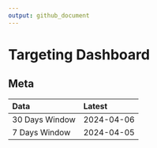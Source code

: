 ```yaml
---
output: github_document
---
```


# Targeting Dashboard



## Meta


|Data           |Latest     |
|:--------------|:----------|
|30 Days Window |2024-04-06 |
|7 Days Window  |2024-04-05 |
